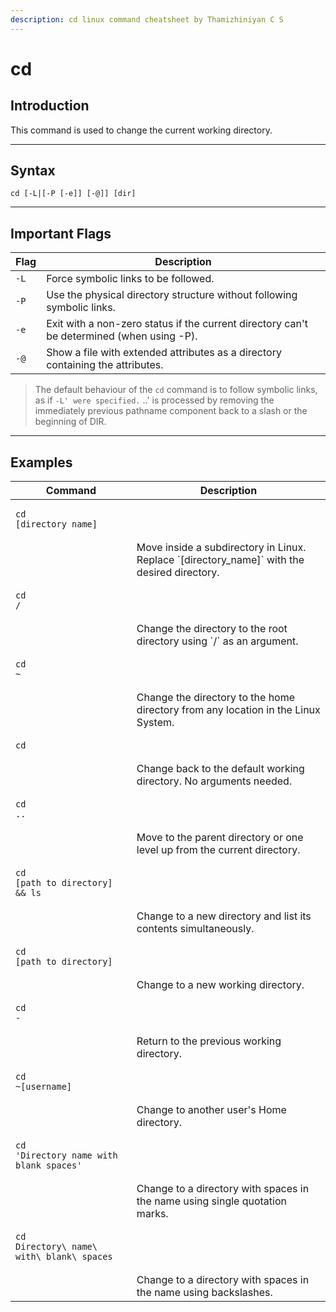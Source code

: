 ```yaml
---
description: cd linux command cheatsheet by Thamizhiniyan C S
---
```


# cd

## Introduction

This command is used to change the current working directory.

***

## Syntax

`cd [-L|[-P [-e]] [-@]] [dir]`

***

## Important Flags

| Flag | Description                                                                               |
| ---- | ----------------------------------------------------------------------------------------- |
| `-L` | Force symbolic links to be followed.                                                      |
| `-P` | Use the physical directory structure without following symbolic links.                    |
| `-e` | Exit with a non-zero status if the current directory can't be determined (when using -P). |
| `-@` | Show a file with extended attributes as a directory containing the attributes.            |

> The default behaviour of the `cd` command is to follow symbolic links, as if `-L' were specified.` ..' is processed by removing the immediately previous pathname component back to a slash or the beginning of DIR.

***

## Examples

| Command                                                                                                                       | Description                                                                                     |
| ----------------------------------------------------------------------------------------------------------------------------- | ----------------------------------------------------------------------------------------------- |
| <pre class="language-bash" data-overflow="wrap"><code class="lang-bash">cd [directory_name]
</code></pre>                     | Move inside a subdirectory in Linux. Replace \`\[directory\_name]\` with the desired directory. |
| <pre class="language-bash" data-overflow="wrap"><code class="lang-bash">cd /
</code></pre>                                    | Change the directory to the root directory using \`/\` as an argument.                          |
| <pre class="language-bash" data-overflow="wrap"><code class="lang-bash">cd ~
</code></pre>                                    | Change the directory to the home directory from any location in the Linux System.               |
| <pre class="language-bash" data-overflow="wrap"><code class="lang-bash">cd
</code></pre>                                      | Change back to the default working directory. No arguments needed.                              |
| <pre class="language-bash" data-overflow="wrap"><code class="lang-bash">cd ..
</code></pre>                                   | Move to the parent directory or one level up from the current directory.                        |
| <pre class="language-bash" data-overflow="wrap"><code class="lang-bash">cd [path to directory] &#x26;&#x26; ls
</code></pre>  | Change to a new directory and list its contents simultaneously.                                 |
| <pre class="language-bash" data-overflow="wrap"><code class="lang-bash">cd [path to directory]
</code></pre>                  | Change to a new working directory.                                                              |
| <pre class="language-bash" data-overflow="wrap"><code class="lang-bash">cd -
</code></pre>                                    | Return to the previous working directory.                                                       |
| <pre class="language-bash" data-overflow="wrap"><code class="lang-bash">cd ~[username]
</code></pre>                          | Change to another user's Home directory.                                                        |
| <pre class="language-bash" data-overflow="wrap"><code class="lang-bash">cd 'Directory name with blank spaces'
</code></pre>   | Change to a directory with spaces in the name using single quotation marks.                     |
| <pre class="language-bash" data-overflow="wrap"><code class="lang-bash">cd Directory\ name\ with\ blank\ spaces
</code></pre> | Change to a directory with spaces in the name using backslashes.                                |
